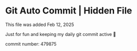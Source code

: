 # Git Auto Commit | Hidden File

This file was added Feb 12, 2025

Just for fun and keeping my daily git commit active 🤪

commit number: 479875
